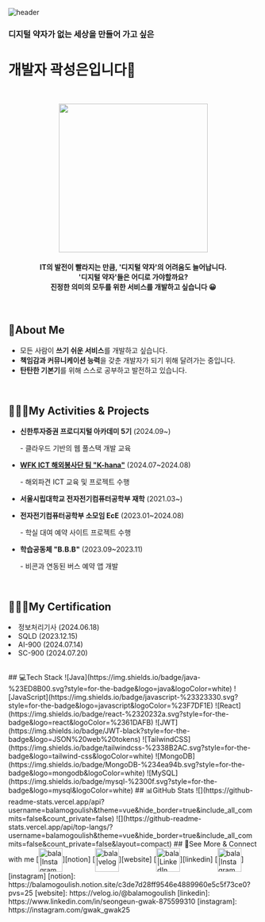 
![header](https://capsule-render.vercel.app/api?type=venom&height=300&color=gradient&text=SEONGEUN%20GWAG&animation=blink&textBg=false&fontSize=70&reversal=false&fontColor=Black)
<!-- https://capsule-render.vercel.app/ --!>

<h3>디지털 약자가 없는 세상을 만들어 가고 싶은</h3>
<h1>개발자 곽성은입니다👋</h1>
<br/>

<p align='center'>
  <img src='./mimoticon.PNG' width="300">
</p>
<h4 align="center">
  IT의 발전이 빨라지는 만큼, '디지털 약자'의 어려움도 늘어납니다.
  <br/>'디지털 약자'들은 어디로 가야할까요?

  <br/>진정한 의미의 모두를 위한 서비스를 개발하고 싶습니다 😀
</h4>
</br>


<h2>💫About Me</h2>
<ul>
  <li>모든 사람이 <b>쓰기 쉬운 서비스</b>를 개발하고 싶습니다.</li>
  <li><b>책임감과 커뮤니케이션 능력</b>을 갖춘 개발자가 되기 위해 달려가는 중입니다.</li>
  <li><b>탄탄한 기본기</b>를 위해 스스로 공부하고 발전하고 있습니다.</li>
</ul>
<br/>

<h2>🏃🏻‍♀️My Activities & Projects</h2>
<ul>
  <li><b>신한투자증권 프로디지털 아카데미 5기</b> (2024.09~) <p>- 클라우드 기반의 웹 풀스택 개발 교육</p></li>
  <li><b><a href='http://www.cla-school.com'>WFK ICT 해외봉사단 팀 "K-hana"</a></b> (2024.07~2024.08) <p>- 해외파견 ICT 교육 및 프로젝트 수행</p></li>
  <li><b>서울시립대학교 전자전기컴퓨터공학부 재학</b> (2021.03~) <p></li>
  <li><b>전자전기컴퓨터공학부 소모임 EcE</b> (2023.01~2024.08) <p>- 학실 대여 예약 사이트 프로젝트 수행</p></li>
  <li><b>학습공동체 "B.B.B"</b> (2023.09~2023.11) <p>- 비콘과 연동된 버스 예약 앱 개발</p></li>
</ul>
<br>

<h2>👩🏻‍🏫My Certification</h2>
  <li>정보처리기사 (2024.06.18)</li>
  <li>SQLD (2023.12.15)</li>
  <li>AI-900 (2024.07.14)</li>
  <li>SC-900 (2024.07.20)</li>
<ul>
  
</ul>
<br>

## 💻Tech Stack
![Java](https://img.shields.io/badge/java-%23ED8B00.svg?style=for-the-badge&logo=java&logoColor=white)
![JavaScript](https://img.shields.io/badge/javascript-%23323330.svg?style=for-the-badge&logo=javascript&logoColor=%23F7DF1E)
![React](https://img.shields.io/badge/react-%2320232a.svg?style=for-the-badge&logo=react&logoColor=%2361DAFB) 
![JWT](https://img.shields.io/badge/JWT-black?style=for-the-badge&logo=JSON%20web%20tokens) 
![TailwindCSS](https://img.shields.io/badge/tailwindcss-%2338B2AC.svg?style=for-the-badge&logo=tailwind-css&logoColor=white) 
![MongoDB](https://img.shields.io/badge/MongoDB-%234ea94b.svg?style=for-the-badge&logo=mongodb&logoColor=white) 
![MySQL](https://img.shields.io/badge/mysql-%2300f.svg?style=for-the-badge&logo=mysql&logoColor=white)  

## 📊GitHub Stats
![](https://github-readme-stats.vercel.app/api?username=balamogoulish&theme=vue&hide_border=true&include_all_commits=false&count_private=false)
![](https://github-readme-stats.vercel.app/api/top-langs/?username=balamogoulish&theme=vue&hide_border=true&include_all_commits=false&count_private=false&layout=compact)  


## 🔗See More & Connect with me
[<img align="center" alt="bala|Instagram" width="48px" src="https://img.icons8.com/color/48/000000/notion.png" />][notion]
[<img align="center" alt="bala|velog" width="48px" src="https://img.icons8.com/color/48/000000/blog.png" />][website]
[<img align="center" alt="bala|LinkedIn" width="48px" src="https://img.icons8.com/color/48/000000/linkedin.png" />][linkedin]
[<img align="center" alt="bala|Instagram" width="48px" src="https://img.icons8.com/color/48/000000/instagram-new--v2.png" />][instagram]

[notion]: https://balamogoulish.notion.site/c3de7d28ff9546e4889960e5c5f73ce0?pvs=25
[website]: https://velog.io/@balamogoulish
[linkedin]: https://www.linkedin.com/in/seongeun-gwak-875599310
[instagram]: https://instagram.com/gwak_gwak25
